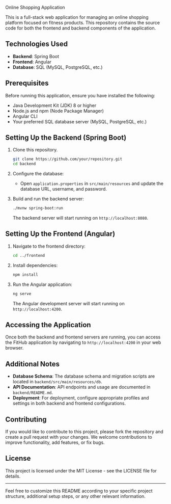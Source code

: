 Online Shopping Application

This is a full-stack web application for managing an online shopping platform focused on fitness products. This repository contains the source code for both the frontend and backend components of the application.

## Technologies Used

- **Backend**: Spring Boot
- **Frontend**: Angular
- **Database**: SQL (MySQL, PostgreSQL, etc.)

## Prerequisites

Before running this application, ensure you have installed the following:

- Java Development Kit (JDK) 8 or higher
- Node.js and npm (Node Package Manager)
- Angular CLI
- Your preferred SQL database server (MySQL, PostgreSQL, etc.)

## Setting Up the Backend (Spring Boot)

1. Clone this repository.
   ```bash
   git clone https://github.com/your/repository.git
   cd backend
   ```

2. Configure the database:
   - Open `application.properties` in `src/main/resources` and update the database URL, username, and password.

3. Build and run the backend server:
   ```bash
   ./mvnw spring-boot:run
   ```
   The backend server will start running on `http://localhost:8080`.

## Setting Up the Frontend (Angular)

1. Navigate to the frontend directory:
   ```bash
   cd ../frontend
   ```

2. Install dependencies:
   ```bash
   npm install
   ```

3. Run the Angular application:
   ```bash
   ng serve
   ```
   The Angular development server will start running on `http://localhost:4200`.

## Accessing the Application

Once both the backend and frontend servers are running, you can access the FitHub application by navigating to `http://localhost:4200` in your web browser.

## Additional Notes

- **Database Schema**: The database schema and migration scripts are located in `backend/src/main/resources/db`.
- **API Documentation**: API endpoints and usage are documented in `backend/README.md`.
- **Deployment**: For deployment, configure appropriate profiles and settings in both backend and frontend configurations.

## Contributing

If you would like to contribute to this project, please fork the repository and create a pull request with your changes. We welcome contributions to improve functionality, add features, or fix bugs.

## License

This project is licensed under the MIT License - see the LICENSE file for details.

---

Feel free to customize this README according to your specific project structure, additional setup steps, or any other relevant information.

